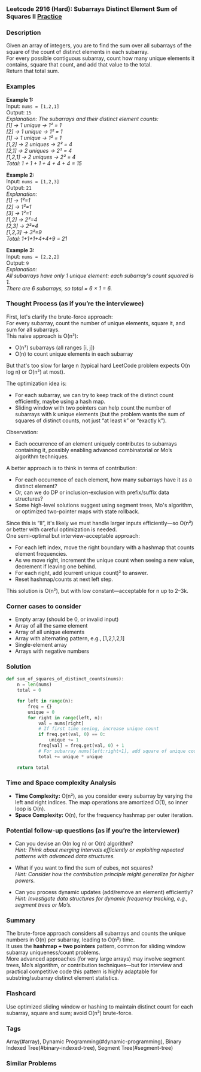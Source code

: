 ### Leetcode 2916 (Hard): Subarrays Distinct Element Sum of Squares II [Practice](https://leetcode.com/problems/subarrays-distinct-element-sum-of-squares-ii)

### Description  
Given an array of integers, you are to find the sum over all subarrays of the square of the count of distinct elements in each subarray.  
For every possible contiguous subarray, count how many unique elements it contains, square that count, and add that value to the total.  
Return that total sum.

### Examples  

**Example 1:**  
Input: `nums = [1,2,1]`  
Output: `15`  
*Explanation: The subarrays and their distinct element counts:  
[1] → 1 unique → 1² = 1   
[2] → 1 unique → 1² = 1  
[1] → 1 unique → 1² = 1  
[1,2] → 2 uniques → 2² = 4  
[2,1] → 2 uniques → 2² = 4  
[1,2,1] → 2 uniques → 2² = 4  
Total: 1 + 1 + 1 + 4 + 4 + 4 = 15*

**Example 2:**  
Input: `nums = [1,2,3]`  
Output: `21`  
*Explanation:  
[1] → 1²=1  
[2] → 1²=1  
[3] → 1²=1  
[1,2] → 2²=4  
[2,3] → 2²=4  
[1,2,3] → 3²=9  
Total: 1+1+1+4+4+9 = 21*

**Example 3:**  
Input: `nums = [2,2,2]`  
Output: `9`  
*Explanation:  
All subarrays have only 1 unique element: each subarray's count squared is 1.  
There are 6 subarrays, so total = 6 × 1 = 6.*

### Thought Process (as if you’re the interviewee)  
First, let's clarify the brute-force approach:  
For every subarray, count the number of unique elements, square it, and sum for all subarrays.  
This naive approach is O(n³):  
- O(n²) subarrays (all ranges [i, j])  
- O(n) to count unique elements in each subarray  

But that's too slow for large n (typical hard LeetCode problem expects O(n log n) or O(n²) at most).

The optimization idea is:  
- For each subarray, we can try to keep track of the distinct count efficiently, maybe using a hash map.
- Sliding window with two pointers can help count the number of subarrays with k unique elements (but the problem wants the sum of squares of distinct counts, not just “at least k” or “exactly k”).

Observation:  
- Each occurrence of an element uniquely contributes to subarrays containing it, possibly enabling advanced combinatorial or Mo’s algorithm techniques.

A better approach is to think in terms of contribution:  
- For each occurrence of each element, how many subarrays have it as a distinct element?  
- Or, can we do DP or inclusion-exclusion with prefix/suffix data structures?  
- Some high-level solutions suggest using segment trees, Mo's algorithm, or optimized two-pointer maps with state rollback.

Since this is “II”, it's likely we must handle larger inputs efficiently—so O(n²) or better with careful optimization is needed.  
One semi-optimal but interview-acceptable approach:  
- For each left index, move the right boundary with a hashmap that counts element frequencies.  
- As we move right, increment the unique count when seeing a new value, decrement if leaving one behind.  
- For each right, add (current unique count)² to answer.  
- Reset hashmap/counts at next left step.

This solution is O(n²), but with low constant—acceptable for n up to 2–3k.

### Corner cases to consider  
- Empty array (should be 0, or invalid input)
- Array of all the same element  
- Array of all unique elements  
- Array with alternating pattern, e.g., [1,2,1,2,1]  
- Single-element array  
- Arrays with negative numbers

### Solution

```python
def sum_of_squares_of_distinct_counts(nums):
    n = len(nums)
    total = 0

    for left in range(n):
        freq = {}
        unique = 0
        for right in range(left, n):
            val = nums[right]
            # If first time seeing, increase unique count
            if freq.get(val, 0) == 0:
                unique += 1
            freq[val] = freq.get(val, 0) + 1
            # For subarray nums[left:right+1], add square of unique count
            total += unique * unique

    return total
```

### Time and Space complexity Analysis  

- **Time Complexity:** O(n²), as you consider every subarray by varying the left and right indices. The map operations are amortized O(1), so inner loop is O(n).
- **Space Complexity:** O(n), for the frequency hashmap per outer iteration.

### Potential follow-up questions (as if you’re the interviewer)  

- Can you devise an O(n log n) or O(n) algorithm?  
  *Hint: Think about merging intervals efficiently or exploiting repeated patterns with advanced data structures.*

- What if you want to find the sum of cubes, not squares?  
  *Hint: Consider how the contribution principle might generalize for higher powers.*

- Can you process dynamic updates (add/remove an element) efficiently?  
  *Hint: Investigate data structures for dynamic frequency tracking, e.g., segment trees or Mo’s.*

### Summary
The brute-force approach considers all subarrays and counts the unique numbers in O(n) per subarray, leading to O(n²) time.  
It uses the **hashmap + two pointers** pattern, common for sliding window subarray uniqueness/count problems.  
More advanced approaches (for very large arrays) may involve segment trees, Mo’s algorithm, or contribution techniques—but for interview and practical competitive code this pattern is highly adaptable for substring/subarray distinct element statistics.


### Flashcard
Use optimized sliding window or hashing to maintain distinct count for each subarray, square and sum; avoid O(n³) brute-force.

### Tags
Array(#array), Dynamic Programming(#dynamic-programming), Binary Indexed Tree(#binary-indexed-tree), Segment Tree(#segment-tree)

### Similar Problems
